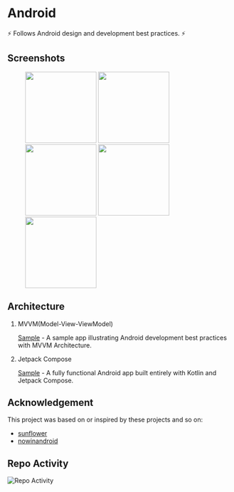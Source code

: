 # Android

:zap: Follows Android design and development best practices. :zap:

## Screenshots

<figure class="third">
    <img src="https://github.com/cnwutianhao/android/assets/13990136/2663c70a-0b4e-43f8-8225-54769e45c34e" width="160"/> <img src="https://github.com/cnwutianhao/android/assets/13990136/74c1ff51-c621-4a1e-b5bd-ebbe42e6de6b" width="160"/> <img src="https://github.com/cnwutianhao/android/assets/13990136/53e51323-f085-4a6f-934d-f4752d0ec9c1" width="160"/> <img src="https://github.com/cnwutianhao/android/assets/13990136/2ad282a1-d534-44fd-94e8-d34b95a24fac" width="160"/> <img src="https://github.com/cnwutianhao/android/assets/13990136/1a0a0cdf-0311-4717-8c66-51e72f0fac73" width="160"/>
</figure>

## Architecture

1. MVVM(Model-View-ViewModel)

   [Sample](https://github.com/cnwutianhao/android/tree/main/mvvm) - A sample app illustrating Android development best practices with MVVM Architecture.

2. Jetpack Compose

   [Sample](https://github.com/cnwutianhao/android/tree/main/compose) - A fully functional Android app built entirely with Kotlin and Jetpack Compose.

## Acknowledgement

This project was based on or inspired by these projects and so on:
+ [sunflower](https://github.com/android/sunflower)
+ [nowinandroid](https://github.com/android/nowinandroid)

## Repo Activity

![Repo Activity](https://repobeats.axiom.co/api/embed/5a9cc9743c96472475ad94a3e527ddc65e0d32ee.svg "Repobeats analytics image")
